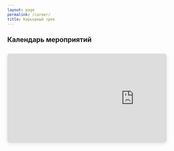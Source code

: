```yaml
---
layout: page
permalink: /career/
title: Карьерный трек
---
```


## Календарь мероприятий

<div class="calendar-wrapper">
  <div class="calendar-scroll-container">
    <div class="calendar-container">
      <iframe 
        src="https://calendar.yandex.ru/embed/week?layer_ids=34640123&layer_names=Онлайн-магистратура&tz_id=Europe%2FMoscow&uid=2246487652" 
        class="yandex-calendar"
        frameborder="0"
        scrolling="no"
        allowfullscreen
        loading="lazy">
      </iframe>
    </div>
  </div>
  <div class="scroll-hint">← Листайте в стороны →</div>
</div>

<style>
.calendar-wrapper {
  width: 100%;
  margin: 2rem 0;
}

.calendar-scroll-container {
  width: 100%;
  overflow-x: auto;
  overflow-y: hidden;
  -webkit-overflow-scrolling: touch; /* Плавный скролл на iOS */
  scrollbar-width: thin;
  scrollbar-color: #6a9fb5 transparent;
  border-radius: 8px;
  box-shadow: 0 4px 12px rgba(0, 0, 0, 0.1);
}

.calendar-scroll-container::-webkit-scrollbar {
  height: 8px;
}

.calendar-scroll-container::-webkit-scrollbar-track {
  background: transparent;
}

.calendar-scroll-container::-webkit-scrollbar-thumb {
  background: #6a9fb5;
  border-radius: 4px;
}

.calendar-container {
  position: relative;
  width: 800px; /* Фиксированная ширина для десктопной версии */
  min-width: 800px;
  padding-bottom: 56.25%; /* 16:9 соотношение */
  height: 0;
}

.yandex-calendar {
  position: absolute;
  top: 0;
  left: 0;
  width: 100%;
  height: 100%;
  border: none;
  background: white;
}

.scroll-hint {
  text-align: center;
  color: #6a9fb5;
  font-size: 0.9rem;
  margin-top: 0.5rem;
  display: none;
}

/* Мобильная адаптация */
@media (max-width: 768px) {
  .calendar-container {
    width: 600px;
    min-width: 600px;
    padding-bottom: 70%;
  }
  
  .scroll-hint {
    display: block;
  }
}

@media (max-width: 480px) {
  .calendar-container {
    width: 500px;
    min-width: 500px;
    padding-bottom: 80%;
  }
  
  h2 {
    font-size: 1.5rem;
    text-align: center;
  }
}

@media (max-width: 320px) {
  .calendar-container {
    width: 450px;
    min-width: 450px;
    padding-bottom: 90%;
  }
}

/* Индикатор скролла для мобильных */
.calendar-scroll-container {
  scroll-snap-type: x mandatory;
}

.calendar-container {
  scroll-snap-align: start;
}
</style>

<script>
// Показываем подсказку только на мобильных
if (window.innerWidth <= 768) {
  document.querySelector('.scroll-hint').style.display = 'block';
  
  // Автоматически скрываем подсказку через 5 секунд
  setTimeout(() => {
    document.querySelector('.scroll-hint').style.opacity = '0.5';
  }, 5000);
}
</script>